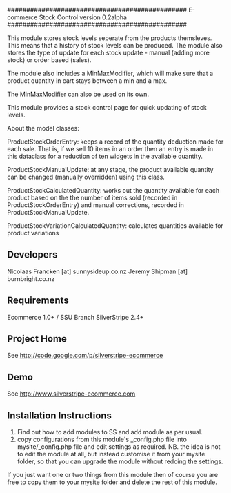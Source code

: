 ###############################################
E-commerce Stock Control
version 0.2alpha
###############################################

This module stores stock levels seperate from the products themsleves. This means that a history of stock levels can be
produced. The module also stores the type of update for each stock update - manual (adding more stock) or order based (sales).

The module also includes a MinMaxModifier, which will make sure that a product quantity in cart stays between a min and a max.

The MinMaxModifier can also be used on its own.

This module provides a stock control page for quick updating of stock levels.

About the model classes:

ProductStockOrderEntry: keeps a record of the quantity deduction made for each sale. That is, if we sell 10 items
in an order then an entry is made in this dataclass for a reduction of ten widgets in the available quantity.

ProductStockManualUpdate: at any stage, the product available quantity can be changed (manually overridden) using this class.

ProductStockCalculatedQuantity: works out the quantity available for each product based on the the number of items
sold (recorded in ProductStockOrderEntry) and manual corrections, recorded in ProductStockManualUpdate.

ProductStockVariationCalculatedQuantity: calculates quantities available for product variations


Developers
-----------------------------------------------
Nicolaas Francken [at] sunnysideup.co.nz
Jeremy Shipman [at] burnbright.co.nz

Requirements
-----------------------------------------------
Ecommerce 1.0+ / SSU Branch
SilverStripe 2.4+

Project Home
-----------------------------------------------
See http://code.google.com/p/silverstripe-ecommerce

Demo
-----------------------------------------------
See http://www.silverstripe-ecommerce.com

Installation Instructions
-----------------------------------------------
1. Find out how to add modules to SS and add module as per usual.
2. copy configurations from this module's _config.php file
into mysite/_config.php file and edit settings as required.
NB. the idea is not to edit the module at all, but instead customise
it from your mysite folder, so that you can upgrade the module without redoing the settings.

If you just want one or two things from this module
then of course you are free to copy them to your
mysite folder and delete the rest of this module.

